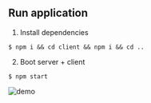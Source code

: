 ## Run application

1) Install dependencies

```
$ npm i && cd client && npm i && cd ..
```

2) Boot server + client

```
$ npm start
```

![demo](https://github.com/frahman5/foodreact/blob/master/demo.gif?raw=true)
